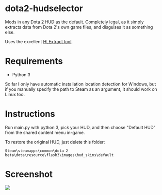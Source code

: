 dota2-hudselector
=================

Mods in any Dota 2 HUD as the default. Completely legal, as it simply extracts data from Dota 2's own game files, and disguises it as something else.

Uses the excellent [HLExtract tool](http://nemesis.thewavelength.net/index.php?p=35).

Requirements
===

- Python 3

So far I only have automatic installation location detection for Windows, but if you manually specify the path to Steam as an argument, it should work on Linux too.


Instructions
===
Run main.py with python 3, pick your HUD, and then choose "Default HUD" from the shared content menu in-game.

To restore the original HUD, just delete this folder:

    Steam\steamapps\common\dota 2 beta\dota\resource\flash3\images\hud_skins\default

Screenshot
===
![](http://i.imgur.com/tn6PvKj.png)

